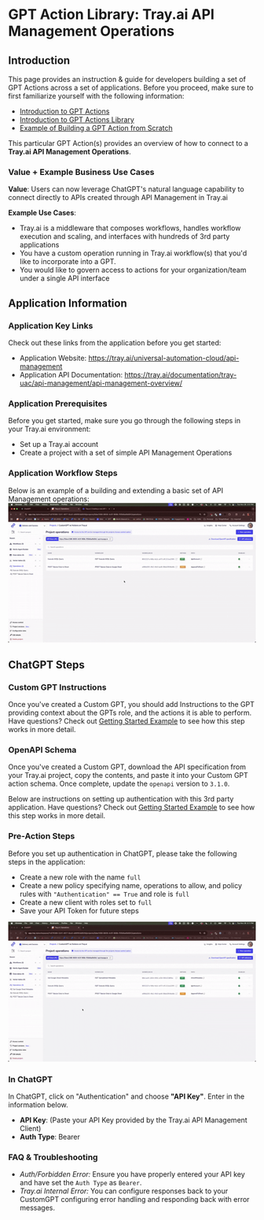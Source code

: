 # GPT Action Library: Tray.ai API Management Operations

## Introduction

This page provides an instruction & guide for developers building a set of GPT Actions across a set of applications. Before you proceed, make sure to first familiarize yourself with the following information: 
- [Introduction to GPT Actions](https://platform.openai.com/docs/actions)
- [Introduction to GPT Actions Library](https://platform.openai.com/docs/actions/actions-library)
- [Example of Building a GPT Action from Scratch](https://platform.openai.com/docs/actions/getting-started)

This particular GPT Action(s) provides an overview of how to connect to a **Tray.ai API Management Operations**. 

### Value + Example Business Use Cases

**Value**: Users can now leverage ChatGPT's natural language capability to connect directly to APIs created through API Management in Tray.ai

**Example Use Cases**: 
- Tray.ai is a middleware that composes workflows, handles workflow execution and scaling, and interfaces with hundreds of 3rd party applications
- You have a custom operation running in Tray.ai workflow(s) that you'd like to incorporate into a GPT. 
- You would like to govern access to actions for your organization/team  under a single API interface

## Application Information

### Application Key Links

Check out these links from the application before you get started:
- Application Website: https://tray.ai/universal-automation-cloud/api-management
- Application API Documentation: https://tray.ai/documentation/tray-uac/api-management/api-management-overview/

### Application Prerequisites

Before you get started, make sure you go through the following steps in your Tray.ai environment:
- Set up a Tray.ai account
- Create a project with a set of simple API Management Operations

### Application Workflow Steps

Below is an example of a building and extending a basic set of API Management operations:\
![Tray.ai APIM Create Operation Gif](../../../images/gptactions_trayai_createoperation.gif)

## ChatGPT Steps

### Custom GPT Instructions 

Once you've created a Custom GPT, you should add Instructions to the GPT providing context about the GPTs role, and the actions it is able to perform. Have questions? Check out [Getting Started Example](https://platform.openai.com/docs/actions/getting-started) to see how this step works in more detail.

### OpenAPI Schema 

Once you've created a Custom GPT, download the API specification from your Tray.ai project, copy the contents, and paste it into your Custom GPT action
schema. Once complete, update the `openapi` version to `3.1.0`.

Below are instructions on setting up authentication with this 3rd party application. Have questions? Check out [Getting Started Example](https://platform.openai.com/docs/actions/getting-started) to see how this step works in more detail.

### Pre-Action Steps

Before you set up authentication in ChatGPT, please take the following steps in the application:
- Create a new role with the name `full`
- Create a new policy specifying name, operations to allow, and policy rules with `"Authentication" == True` and role is `full`
- Create a new client with roles set to `full`
- Save your API Token for future steps

![Tray.ai APIM Create Operation Gif](../../../images/gptactions_trayai_createclientcredential.gif)


### In ChatGPT

In ChatGPT, click on "Authentication" and choose **"API Key"**. Enter in the information below. 

- **API Key**: (Paste your API Key provided by the Tray.ai API Management Client)
- **Auth Type**: Bearer

### FAQ & Troubleshooting

- *Auth/Forbidden Error:* Ensure you have properly entered your API key and have set the `Auth Type` as `Bearer`.
- *Tray.ai Internal Error:* You can configure responses back to your CustomGPT configuring error handling and responding back with error messages.
